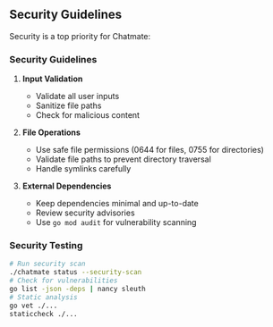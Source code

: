 ## Security Guidelines

Security is a top priority for Chatmate:

### Security Guidelines

1. **Input Validation**
   - Validate all user inputs
   - Sanitize file paths
   - Check for malicious content

2. **File Operations**
   - Use safe file permissions (0644 for files, 0755 for directories)
   - Validate file paths to prevent directory traversal
   - Handle symlinks carefully

3. **External Dependencies**
   - Keep dependencies minimal and up-to-date
   - Review security advisories
   - Use `go mod audit` for vulnerability scanning

### Security Testing

```bash
# Run security scan
./chatmate status --security-scan
# Check for vulnerabilities
go list -json -deps | nancy sleuth
# Static analysis
go vet ./...
staticcheck ./...
```